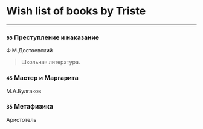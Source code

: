 # Wish list of books by Triste
---

### `65` Преступление и наказание
Ф.М.Достоевский
> Школьная литература.

### `45` Мастер и Маргарита
М.А.Булгаков

### `35` Метафизика
Аристотель

